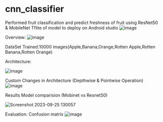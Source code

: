 # cnn_classifier

Performed fruit classification and predict freshness of fruit using ResNet50 & MobileNet
Tflite of model to deploy on Android studio
![image](https://github.com/shivamrpsingh/cnn_classifier/assets/56008163/e49179fb-87e1-4cde-a98d-ee44d2ecf8ad)

Overview:
![image](https://github.com/shivamrpsingh/cnn_classifier/assets/56008163/2b7ff6f6-49ab-44c0-be36-40b7088e9f00)

DataSet
Trained:10000 images(Apple,Banana,Orange,Rotten Apple,Rotten Banana,Rotten Orange)


Architecture:

![image](https://github.com/shivamrpsingh/cnn_classifier/assets/56008163/d48e865e-baa0-4fcc-bf67-6d21e497561b)

Custom Changes in Architecture (Depthwise & Pointwise Operation)
![image](https://github.com/shivamrpsingh/cnn_classifier/assets/56008163/abc09ab9-2907-4a71-bdcf-fcfb117b859e)


Results Model comparision (Mobinet vs Resnet50)

![Screenshot 2023-09-25 130057](https://github.com/shivamrpsingh/cnn_classifier/assets/56008163/1947b191-2b03-4827-be9d-c70bac63c88b)

Evaluation:
Confusion matrix
![image](https://github.com/shivamrpsingh/cnn_classifier/assets/56008163/494faa8d-a4d4-4b7b-8051-69f1f016f16a)



